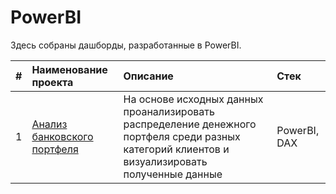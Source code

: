 # PowerBI
Здесь собраны дашборды, разработанные в PowerBI.

| #   | Наименование проекта                         | Описание                                                        | Стек                                            |
| :-- | :------------------------------------------- | :-------------------------------------------------------------- | :---------------------------------------------- |
|  1  | [Анализ банковского портфеля]() | На основе исходных данных проанализировать распределение денежного портфеля среди разных категорий клиентов и визуализировать полученные данные | PowerBI, DAX |

